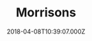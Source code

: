 ---
date: 2018-04-08T10:39:07.000Z
title: Morrisons
latitude: 52.04938134912715
longitude: 0.9546547409704537
category: checkin
---